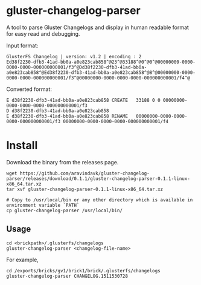 # gluster-changelog-parser

A tool to parse Gluster Changelogs and display in human readable format for easy read and debugging.

Input format:

```
GlusterFS Changelog | version: v1.2 | encoding : 2
Ed38f2230-dfb3-41ad-bb0a-a0e823cab858^@23^@33188^@0^@0^@00000000-0000-0000-0000-000000000001/f3^@Dd38f2230-dfb3-41ad-bb0a-a0e823cab858^@Ed38f2230-dfb3-41ad-bb0a-a0e823cab858^@8^@00000000-0000-0000-0000-000000000001/f3^@00000000-0000-0000-0000-000000000001/f4^@
```

Converted format:

```
E d38f2230-dfb3-41ad-bb0a-a0e823cab858 CREATE   33188 0 0 00000000-0000-0000-0000-000000000001/f3
D d38f2230-dfb3-41ad-bb0a-a0e823cab858 
E d38f2230-dfb3-41ad-bb0a-a0e823cab858 RENAME   00000000-0000-0000-0000-000000000001/f3 00000000-0000-0000-0000-000000000001/f4
```

# Install

Download the binary from the releases page.

```
wget https://github.com/aravindavk/gluster-changelog-parser/releases/download/0.1.1/gluster-changelog-parser-0.1.1-linux-x86_64.tar.xz
tar xvf gluster-changelog-parser-0.1.1-linux-x86_64.tar.xz

# Copy to /usr/local/bin or any other directory which is available in environment variable `PATH`
cp gluster-changelog-parser /usr/local/bin/
```

## Usage

```
cd <brickpath>/.glusterfs/changelogs
gluster-changelog-parser <changelog-file-name>
```

For example,

```
cd /exports/bricks/gv1/brick1/brick/.glusterfs/changelogs
gluster-changelog-parser CHANGELOG.1511530728
```
